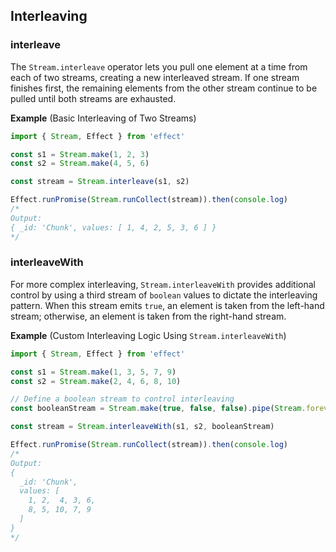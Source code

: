## Interleaving

### interleave

The `Stream.interleave` operator lets you pull one element at a time from each of two streams, creating a new interleaved stream. If one stream finishes first, the remaining elements from the other stream continue to be pulled until both streams are exhausted.

**Example** (Basic Interleaving of Two Streams)

```ts twoslash
import { Stream, Effect } from 'effect'

const s1 = Stream.make(1, 2, 3)
const s2 = Stream.make(4, 5, 6)

const stream = Stream.interleave(s1, s2)

Effect.runPromise(Stream.runCollect(stream)).then(console.log)
/*
Output:
{ _id: 'Chunk', values: [ 1, 4, 2, 5, 3, 6 ] }
*/
```

### interleaveWith

For more complex interleaving, `Stream.interleaveWith` provides additional control by using a third stream of `boolean` values to dictate the interleaving pattern. When this stream emits `true`, an element is taken from the left-hand stream; otherwise, an element is taken from the right-hand stream.

**Example** (Custom Interleaving Logic Using `Stream.interleaveWith`)

```ts twoslash
import { Stream, Effect } from 'effect'

const s1 = Stream.make(1, 3, 5, 7, 9)
const s2 = Stream.make(2, 4, 6, 8, 10)

// Define a boolean stream to control interleaving
const booleanStream = Stream.make(true, false, false).pipe(Stream.forever)

const stream = Stream.interleaveWith(s1, s2, booleanStream)

Effect.runPromise(Stream.runCollect(stream)).then(console.log)
/*
Output:
{
  _id: 'Chunk',
  values: [
    1, 2,  4, 3, 6,
    8, 5, 10, 7, 9
  ]
}
*/
```
